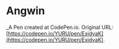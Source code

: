 # Angwin
 _A Pen created at CodePen.io. Original URL: [https://codepen.io/YURU/pen/ExjdyaK](https://codepen.io/YURU/pen/ExjdyaK).

 